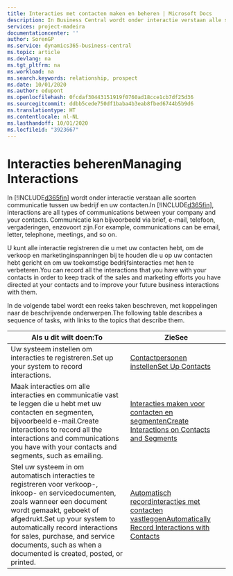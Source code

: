 ```yaml
---
title: Interacties met contacten maken en beheren | Microsoft Docs
description: In Business Central wordt onder interactie verstaan alle soorten communicatie tussen uw bedrijf en uw contacten. Communicatie kan bijvoorbeeld via brief, e-mail, telefoon, vergaderingen, enzovoort zijn.
services: project-madeira
documentationcenter: ''
author: SorenGP
ms.service: dynamics365-business-central
ms.topic: article
ms.devlang: na
ms.tgt_pltfrm: na
ms.workload: na
ms.search.keywords: relationship, prospect
ms.date: 10/01/2020
ms.author: edupont
ms.openlocfilehash: 0fcdaf30443151919f0760ad18cce1cb7df25d36
ms.sourcegitcommit: ddbb5cede750df1baba4b3eab8fbed6744b5b9d6
ms.translationtype: HT
ms.contentlocale: nl-NL
ms.lasthandoff: 10/01/2020
ms.locfileid: "3923667"
---
```

# <a name="managing-interactions"></a><span data-ttu-id="267f8-104">Interacties beheren</span><span class="sxs-lookup"><span data-stu-id="267f8-104">Managing Interactions</span></span>
<span data-ttu-id="267f8-105">In [!INCLUDE[d365fin](includes/d365fin_md.md)] wordt onder interactie verstaan alle soorten communicatie tussen uw bedrijf en uw contacten.</span><span class="sxs-lookup"><span data-stu-id="267f8-105">In [!INCLUDE[d365fin](includes/d365fin_md.md)], interactions are all types of communications between your company and your contacts.</span></span> <span data-ttu-id="267f8-106">Communicatie kan bijvoorbeeld via brief, e-mail, telefoon, vergaderingen, enzovoort zijn.</span><span class="sxs-lookup"><span data-stu-id="267f8-106">For example, communications can be email, letter, telephone, meetings, and so on.</span></span>

<span data-ttu-id="267f8-107">U kunt alle interactie registreren die u met uw contacten hebt, om de verkoop en marketinginspanningen bij te houden die u op uw contacten hebt gericht en om uw toekomstige bedrijfsinteracties met hen te verbeteren.</span><span class="sxs-lookup"><span data-stu-id="267f8-107">You can record all the interactions that you have with your contacts in order to keep track of the sales and marketing efforts you have directed at your contacts and to improve your future business interactions with them.</span></span>

<span data-ttu-id="267f8-108">In de volgende tabel wordt een reeks taken beschreven, met koppelingen naar de beschrijvende onderwerpen.</span><span class="sxs-lookup"><span data-stu-id="267f8-108">The following table describes a sequence of tasks, with links to the topics that describe them.</span></span>

| <span data-ttu-id="267f8-109">Als u dit wilt doen:</span><span class="sxs-lookup"><span data-stu-id="267f8-109">To</span></span> | <span data-ttu-id="267f8-110">Zie</span><span class="sxs-lookup"><span data-stu-id="267f8-110">See</span></span> |
| --- | --- |
| <span data-ttu-id="267f8-111">Uw systeem instellen om interacties te registreren.</span><span class="sxs-lookup"><span data-stu-id="267f8-111">Set up your system to record interactions.</span></span> |[<span data-ttu-id="267f8-112">Contactpersonen instellen</span><span class="sxs-lookup"><span data-stu-id="267f8-112">Set Up Contacts</span></span>](marketing-setup-contacts.md) |
|<span data-ttu-id="267f8-113">Maak interacties om alle interacties en communicatie vast te leggen die u hebt met uw contacten en segmenten, bijvoorbeeld e-mail.</span><span class="sxs-lookup"><span data-stu-id="267f8-113">Create interactions to record all the interactions and communications you have with your contacts and segments, such as emailing.</span></span>|[<span data-ttu-id="267f8-114">Interacties maken voor contacten en segmenten</span><span class="sxs-lookup"><span data-stu-id="267f8-114">Create Interactions on Contacts and Segments</span></span>](marketing-how-create-interactions.md)|
|<span data-ttu-id="267f8-115">Stel uw systeem in om automatisch interacties te registreren voor verkoop-, inkoop- en servicedocumenten, zoals wanneer een document wordt gemaakt, geboekt of afgedrukt.</span><span class="sxs-lookup"><span data-stu-id="267f8-115">Set up your system to automatically record interactions for sales, purchase, and service documents, such as when a documented is created, posted, or printed.</span></span>|[<span data-ttu-id="267f8-116">Automatisch recordinteracties met contacten vastleggen</span><span class="sxs-lookup"><span data-stu-id="267f8-116">Automatically Record Interactions with Contacts</span></span>](marketing-auto-record-interactions.md)|

